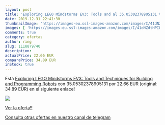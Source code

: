 ```yaml
---
layout: post
title: 'Exploring LEGO Mindstorms EV3: Tools and al 35.05302378905131 % de descuento'
date: 2019-12-31 22:41:30
thumbnailImage: 'https://images-eu.ssl-images-amazon.com/images/I/41dNZdtHPIL._SL200_.jpg'
images: [ 'https://images-eu.ssl-images-amazon.com/images/I/41dNZdtHPIL._SL200_.jpg' ]
comments: true
category: ofertas
author: ring
slug: 1118879740
description:
actualPrice: 22.66 EUR
comparePrice: 34.89 EUR
inStock: true
---
```


Está [Exploring LEGO Mindstorms EV3: Tools and Techniques for Building and Programming Robots](https://www.amazon.com/dp/1118879740/?tag=redken08-20) con 35.05302378905131 por 22.66 EUR (original: 34.89 EUR) en el siguiente enlace!

[![](https://images-eu.ssl-images-amazon.com/images/I/41dNZdtHPIL._SL200_.jpg)](https://www.amazon.com/dp/1118879740/?tag=redken08-20)

[Ver la oferta!!](https://www.amazon.com/dp/1118879740/?tag=redken08-20)

[Consulta otras ofertas en nuestro canal de telegram](https://t.me/s/ofertas25)
